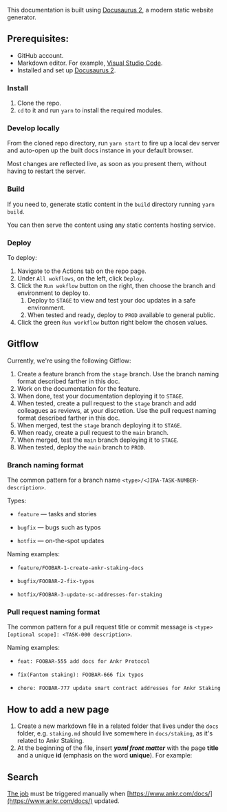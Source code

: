 This documentation is built using [Docusaurus 2](https://docusaurus.io/), a modern static website generator.

## Prerequisites:

* GitHub account. 
* Markdown editor. For example, [Visual Studio Code](https://code.visualstudio.com/download).
* Installed and set up [Docusaurus 2](https://docusaurus.io/).

### Install

1. Clone the repo.
2. `cd` to it and run `yarn` to install the required modules. 

### Develop locally

From the cloned repo directory, run `yarn start` to fire up a local dev server and auto-open up the built docs instance in your default browser.

Most changes are reflected live, as soon as you present them, without having to restart the server.

### Build

If you need to, generate static content in the `build` directory running `yarn build`. 

You can then serve the content using any static contents hosting service.

### Deploy

To deploy:
1. Navigate to the Actions tab on the repo page.
2. Under `All wokflows`, on the left, click `Deploy`.
3. Click the `Run wokflow` button on the right, then choose the branch and environment to deploy to.
   1. Deploy to `STAGE` to view and test your doc updates in a safe environment.
   2. When tested and ready, deploy to `PROD` available to general public. 
4. Click the green `Run workflow` button right below the chosen values.

## Gitflow

Currently, we're using the following Gitflow:

1. Create a feature branch from the `stage` branch. Use the branch naming format described farther in this doc.
2. Work on the documentation for the feature.
3. When done, test your documentation deploying it to `STAGE`.
4. When tested, create a pull request to the `stage` branch and add colleagues as reviews, at your discretion. Use the pull request naming format described farther in this doc.
5. When merged, test the `stage` branch deploying it to `STAGE`.
6. When ready, create a pull request to the `main` branch.
7. When merged, test the `main` branch deploying it to `STAGE`.
8. When tested, deploy the `main` branch to `PROD`.

### Branch naming format 

The common pattern for a branch name `<type>/<JIRA-TASK-NUMBER-description>`.

Types: 

* `feature` — tasks and stories

* `bugfix` — bugs such as typos

* `hotfix` — on-the-spot updates

Naming examples:

* `feature/FOOBAR-1-create-ankr-staking-docs`

* `bugfix/FOOBAR-2-fix-typos`

* `hotfix/FOOBAR-3-update-sc-addresses-for-staking`

### Pull request naming format

The common pattern for a pull request title or commit message is `<type>[optional scope]: <TASK-000 description>`.

Naming examples:

* `feat: FOOBAR-555 add docs for Ankr Protocol`

* `fix(Fantom staking): FOOBAR-666 fix typos`

* `chore: FOOBAR-777 update smart contract addresses for Ankr Staking`

## How to add a new page

1. Create a new markdown file in a related folder that lives under the `docs` folder, e.g. `staking.md` should live somewhere in `docs/staking`, as it's related to Ankr Staking.
2. At the beginning of the file, insert ***yaml front matter*** with the page **title** and a unique **id** (emphasis on the word **unique**). For example:

## Search

[The job](https://github.com/Ankr-network/ankr-docs/actions/workflows/scrape.yml) must be triggered manually when [https://www.ankr.com/docs/](https://www.ankr.com/docs/) updated.